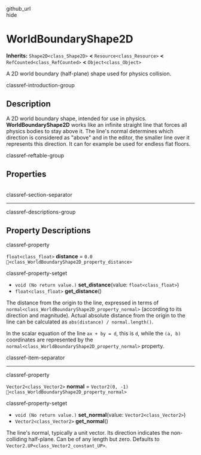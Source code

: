 github\_url  
hide

# WorldBoundaryShape2D

**Inherits:** `Shape2D<class_Shape2D>` **&lt;**
`Resource<class_Resource>` **&lt;** `RefCounted<class_RefCounted>`
**&lt;** `Object<class_Object>`

A 2D world boundary (half-plane) shape used for physics collision.

classref-introduction-group

## Description

A 2D world boundary shape, intended for use in physics.
**WorldBoundaryShape2D** works like an infinite straight line that
forces all physics bodies to stay above it. The line's normal determines
which direction is considered as "above" and in the editor, the smaller
line over it represents this direction. It can for example be used for
endless flat floors.

classref-reftable-group

## Properties

<table>
<tbody>
<tr>
</tr>
<tr>
</tr>
</tbody>
</table>

classref-section-separator

------------------------------------------------------------------------

classref-descriptions-group

## Property Descriptions

classref-property

`float<class_float>` **distance** = `0.0`
`🔗<class_WorldBoundaryShape2D_property_distance>`

classref-property-setget

-   `void (No return value.)` **set\_distance**(value:
    `float<class_float>`)
-   `float<class_float>` **get\_distance**()

The distance from the origin to the line, expressed in terms of
`normal<class_WorldBoundaryShape2D_property_normal>` (according to its
direction and magnitude). Actual absolute distance from the origin to
the line can be calculated as `abs(distance) / normal.length()`.

In the scalar equation of the line `ax + by = d`, this is `d`, while the
`(a, b)` coordinates are represented by the
`normal<class_WorldBoundaryShape2D_property_normal>` property.

classref-item-separator

------------------------------------------------------------------------

classref-property

`Vector2<class_Vector2>` **normal** = `Vector2(0, -1)`
`🔗<class_WorldBoundaryShape2D_property_normal>`

classref-property-setget

-   `void (No return value.)` **set\_normal**(value:
    `Vector2<class_Vector2>`)
-   `Vector2<class_Vector2>` **get\_normal**()

The line's normal, typically a unit vector. Its direction indicates the
non-colliding half-plane. Can be of any length but zero. Defaults to
`Vector2.UP<class_Vector2_constant_UP>`.
